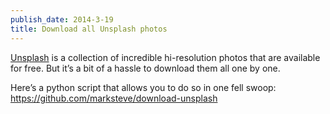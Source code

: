 ```yaml
---
publish_date: 2014-3-19
title: Download all Unsplash photos
---
```


[Unsplash](http://unsplash.com) is a collection of incredible hi-resolution
photos that are available for free. But it’s a bit of a hassle to download
them all one by one.

Here’s a python script that allows you to do so in one fell swoop:  
<https://github.com/marksteve/download-unsplash>